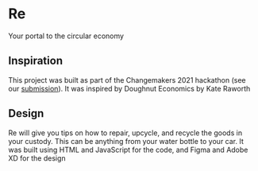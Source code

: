 # Re
Your portal to the circular economy
## Inspiration
This project was built as part of the Changemakers 2021 hackathon (see our [submission](https://devpost.com/software/re)). It was inspired by Doughnut Economics by Kate Raworth
## Design
Re will give you tips on how to repair, upcycle, and recycle the goods in your custody. This can be anything from your water bottle to your car. It was built using HTML and JavaScript for the code, and Figma and Adobe XD for the design
